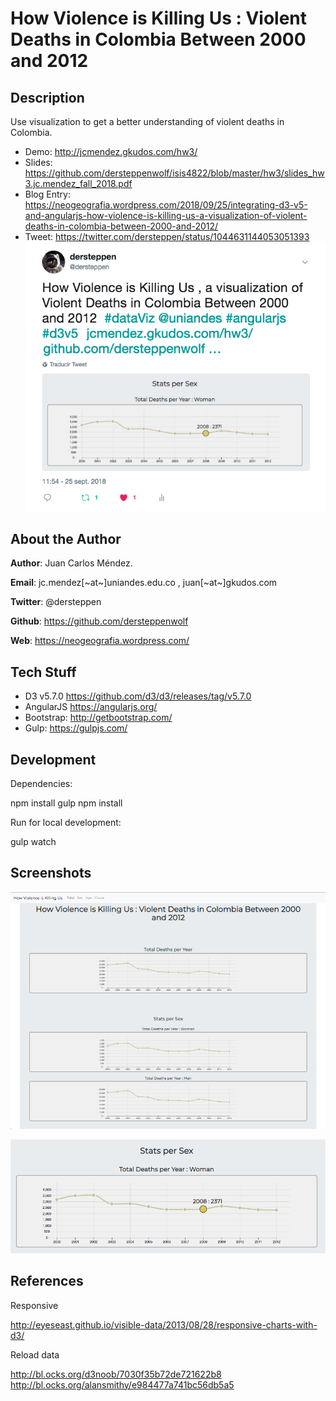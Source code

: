 # How Violence is Killing Us : Violent Deaths in Colombia Between 2000 and 2012

## Description

Use visualization to get a better understanding of violent deaths in Colombia.

* Demo: http://jcmendez.gkudos.com/hw3/
* Slides: https://github.com/dersteppenwolf/isis4822/blob/master/hw3/slides_hw3.jc.mendez_fall_2018.pdf
* Blog Entry: https://neogeografia.wordpress.com/2018/09/25/integrating-d3-v5-and-angularjs-how-violence-is-killing-us-a-visualization-of-violent-deaths-in-colombia-between-2000-and-2012/
* Tweet: https://twitter.com/dersteppen/status/1044631144053051393
![tweet](https://raw.githubusercontent.com/dersteppenwolf/isis4822/master/hw3/images/tweet.png "tweet")

## About the Author 

**Author**: Juan Carlos Méndez.   

**Email**: jc.mendez[~at~]uniandes.edu.co , juan[~at~]gkudos.com

**Twitter**: @dersteppen

**Github**: https://github.com/dersteppenwolf

**Web**: https://neogeografia.wordpress.com/

## Tech Stuff

* D3 v5.7.0 https://github.com/d3/d3/releases/tag/v5.7.0
* AngularJS https://angularjs.org/
* Bootstrap: http://getbootstrap.com/
* Gulp: https://gulpjs.com/

## Development

Dependencies: 

  npm install gulp
  npm install

Run for local development:

  gulp watch


## Screenshots

![alt text](https://raw.githubusercontent.com/dersteppenwolf/isis4822/master/hw3/images/main.png "Visualization")


![alt text](https://raw.githubusercontent.com/dersteppenwolf/isis4822/master/hw3/images/detail.png "Visualization")

## References




Responsive

  http://eyeseast.github.io/visible-data/2013/08/28/responsive-charts-with-d3/

Reload data

  http://bl.ocks.org/d3noob/7030f35b72de721622b8
  http://bl.ocks.org/alansmithy/e984477a741bc56db5a5






